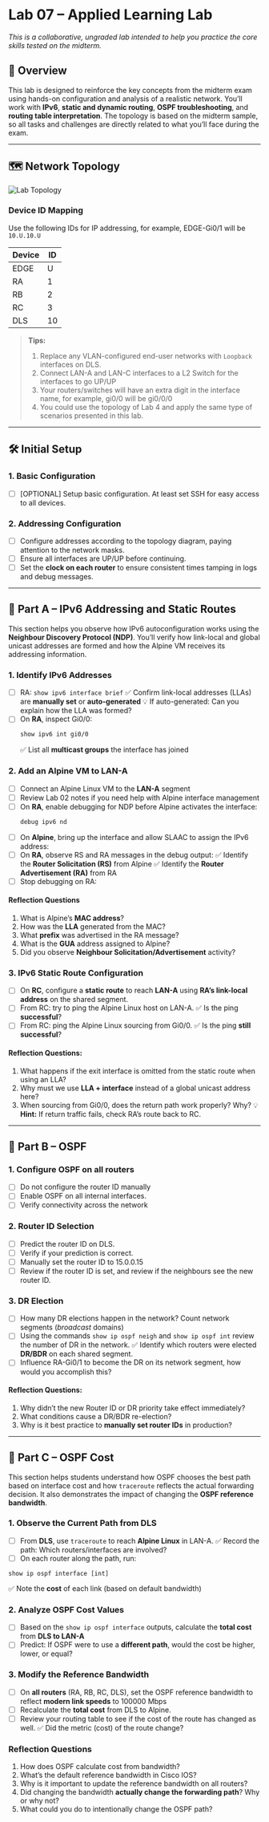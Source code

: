# Lab 07 – Applied Learning Lab

 _This is a collaborative, ungraded lab intended to help you practice the core skills tested on the midterm._
## 🧭 Overview
This lab is designed to reinforce the key concepts from the midterm exam using hands-on configuration and analysis of a realistic network. You’ll work with **IPv6**, **static and dynamic routing**, **OSPF troubleshooting**, and **routing table interpretation**. The topology is based on the midterm sample, so all tasks and challenges are directly related to what you’ll face during the exam.

---
## 🗺️ Network Topology

![Lab Topology](img/07-topology.png)

### Device ID Mapping
Use the following IDs for IP addressing, for example, EDGE-Gi0/1 will be `10.U.10.U`

| Device | ID  |
| ------ | --- |
| EDGE   | U   |
| RA     | 1   |
| RB     | 2   |
| RC     | 3   |
| DLS    | 10  |

> **Tips:**  
> 1. Replace any VLAN-configured end-user networks with `Loopback` interfaces on DLS.
> 2. Connect LAN-A and LAN-C interfaces to a L2 Switch for the interfaces to go UP/UP 
> 3. Your routers/switches will have an extra digit in the interface name, for example, gi0/0 will be gi0/0/0
> 4. You could use the topology of Lab 4 and apply the same type of scenarios presented in this lab.

---
## 🛠️ Initial Setup

### 1. Basic Configuration
- [ ] [OPTIONAL] Setup basic configuration. At least set SSH for easy access to all devices.
### 2. Addressing Configuration
- [ ] Configure addresses according to the topology diagram, paying attention to the network masks.
- [ ] Ensure all interfaces are UP/UP before continuing.
- [ ] Set the **clock on each router** to ensure consistent times tamping in logs and debug messages.
---

## 🔧 Part A – IPv6 Addressing and Static Routes

This section helps you observe how IPv6 autoconfiguration works using the **Neighbour Discovery Protocol (NDP)**. You’ll verify how link-local and global unicast addresses are formed and how the Alpine VM receives its addressing information.
### 1. Identify IPv6 Addresses
- [ ] RA:  `show ipv6 interface brief`
	✅ Confirm link-local addresses (LLAs) are **manually set** or **auto-generated**
	💡 If auto-generated: Can you explain how the LLA was formed?
- [ ]  On **RA**, inspect Gi0/0:
	```bash
	show ipv6 int gi0/0
	```
	✅ List all **multicast groups** the interface has joined

### 2. Add an Alpine VM to LAN-A
- [ ]  Connect an Alpine Linux VM to the **LAN-A** segment
- [ ]  Review Lab 02 notes if you need help with Alpine interface management
- [ ]  On **RA**, enable debugging for NDP before Alpine activates the interface:
	```bash
	debug ipv6 nd 
	```
- [ ] On **Alpine**, bring up the interface and allow SLAAC to assign the IPv6 address:
- [ ]  On **RA**, observe RS and RA messages in the debug output:
	✅ Identify the **Router Solicitation (RS)** from Alpine
	✅ Identify the **Router Advertisement (RA)** from RA
- [ ] Stop debugging on RA:
#### Reflection Questions
1.  What is Alpine’s **MAC address**?
2.  How was the **LLA** generated from the MAC?  
3.  What **prefix** was advertised in the RA message?
4.  What is the **GUA** address assigned to Alpine?
5.  Did you observe **Neighbour Solicitation/Advertisement** activity?

### 3. IPv6 Static Route Configuration
- [ ]  On **RC**, configure a **static route** to reach **LAN-A** using **RA’s link-local address** on the shared segment.
- [ ] From RC: try to ping the Alpine Linux host on LAN-A.
	✅ Is the ping **successful**?
- [ ] From RC: ping the Alpine Linux sourcing from Gi0/0.
	✅ Is the ping **still successful**?
#### Reflection Questions:
1.  What happens if the exit interface is omitted from the static route when using an LLA?
2.  Why must we use **LLA + interface** instead of a global unicast address here?
3.  When sourcing from Gi0/0, does the return path work properly? Why?
	💡 **Hint:** If return traffic fails, check RA’s route back to RC.

---
## 🔧 Part B – OSPF
### 1. Configure OSPF on all routers
- [ ] Do not configure the router ID manually
- [ ] Enable OSPF on all internal interfaces.
- [ ] Verify connectivity across the network
### 2. Router ID Selection
- [ ] Predict the router ID on DLS.
- [ ] Verify if your prediction is correct.
- [ ] Manually set the router ID to 15.0.0.15
- [ ] Review if the router ID is set, and review if the neighbours see the new router ID.
### 3. DR Election
- [ ] How many DR elections happen in the network? Count network segments (_broadcast_ domains)
- [ ] Using the commands `show ip ospf neigh` and `show ip ospf int` review the number of DR in the network.
	✅ Identify which routers were elected **DR/BDR** on each shared segment.
- [ ] Influence RA-Gi0/1 to become the DR on its network segment, how would you accomplish this?
#### Reflection Questions:
1.  Why didn’t the new Router ID or DR priority take effect immediately?
2.  What conditions cause a DR/BDR re-election?
3.  Why is it best practice to **manually set router IDs** in production?

---

## 🔧 Part C – OSPF Cost

This section helps students understand how OSPF chooses the best path based on interface cost and how `traceroute` reflects the actual forwarding decision. It also demonstrates the impact of changing the **OSPF reference bandwidth**.

### 1. Observe the Current Path from DLS
- [ ] From **DLS**, use `traceroute` to reach **Alpine Linux** in LAN-A.
	✅ Record the path: Which routers/interfaces are involved?
- [ ] On each router along the path, run:
```
show ip ospf interface [int]
```
✅ Note the **cost** of each link (based on default bandwidth) 

### 2. Analyze OSPF Cost Values
- [ ]  Based on the `show ip ospf interface` outputs, calculate the **total cost** from **DLS to LAN-A**
- [ ] Predict:  If OSPF were to use a **different path**, would the cost be higher, lower, or equal?

### 3. Modify the Reference Bandwidth
 - [ ] On **all routers** (RA, RB, RC, DLS), set the OSPF reference bandwidth to reflect **modern link speeds** to 100000 Mbps
 - [ ] Recalculate the **total cost** from DLS to Alpine.
 - [ ] Review your routing table to see if the cost of the route has changed as well.
	  ✅ Did the metric (cost) of the route change?

### Reflection Questions
1. How does OSPF calculate cost from bandwidth?
2. What’s the default reference bandwidth in Cisco IOS?
3. Why is it important to update the reference bandwidth on all routers?
4. Did changing the bandwidth **actually change the forwarding path**? Why or why not?
5. What could you do to intentionally change the OSPF path?

